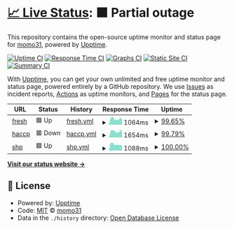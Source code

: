 # [📈 Live Status](https://momo31.github.io): <!--live status--> **🟧 Partial outage**

This repository contains the open-source uptime monitor and status page for [momo31](https://momo31.github.io), powered by [Upptime](https://github.com/upptime/upptime).

[![Uptime CI](https://github.com/momo31/upptime/workflows/Uptime%20CI/badge.svg)](https://github.com/momo31/upptime/actions?query=workflow%3A%22Uptime+CI%22)
[![Response Time CI](https://github.com/momo31/upptime/workflows/Response%20Time%20CI/badge.svg)](https://github.com/momo31/upptime/actions?query=workflow%3A%22Response+Time+CI%22)
[![Graphs CI](https://github.com/momo31/upptime/workflows/Graphs%20CI/badge.svg)](https://github.com/momo31/upptime/actions?query=workflow%3A%22Graphs+CI%22)
[![Static Site CI](https://github.com/momo31/upptime/workflows/Static%20Site%20CI/badge.svg)](https://github.com/momo31/upptime/actions?query=workflow%3A%22Static+Site+CI%22)
[![Summary CI](https://github.com/momo31/upptime/workflows/Summary%20CI/badge.svg)](https://github.com/momo31/upptime/actions?query=workflow%3A%22Summary+CI%22)

With [Upptime](https://upptime.js.org), you can get your own unlimited and free uptime monitor and status page, powered entirely by a GitHub repository. We use [Issues](https://github.com/momo31/upptime/issues) as incident reports, [Actions](https://github.com/momo31/upptime/actions) as uptime monitors, and [Pages](https://momo31.github.io) for the status page.

<!--start: status pages-->
<!-- This summary is generated by Upptime (https://github.com/upptime/upptime) -->
<!-- Do not edit this manually, your changes will be overwritten -->
<!-- prettier-ignore -->
| URL | Status | History | Response Time | Uptime |
| --- | ------ | ------- | ------------- | ------ |
| <img alt="" src="https://icons.duckduckgo.com/ip3/fresh.haccp.or.kr.ico" height="13"> [fresh](https://fresh.haccp.or.kr) | 🟩 Up | [fresh.yml](https://github.com/momo31/upptime/commits/HEAD/history/fresh.yml) | <details><summary><img alt="Response time graph" src="./graphs/fresh/response-time-week.png" height="20"> 1064ms</summary><br><a href="https://momo31.github.io/history/fresh"><img alt="Response time 1237" src="https://img.shields.io/endpoint?url=https%3A%2F%2Fraw.githubusercontent.com%2Fmomo31%2Fupptime%2FHEAD%2Fapi%2Ffresh%2Fresponse-time.json"></a><br><a href="https://momo31.github.io/history/fresh"><img alt="24-hour response time 1038" src="https://img.shields.io/endpoint?url=https%3A%2F%2Fraw.githubusercontent.com%2Fmomo31%2Fupptime%2FHEAD%2Fapi%2Ffresh%2Fresponse-time-day.json"></a><br><a href="https://momo31.github.io/history/fresh"><img alt="7-day response time 1064" src="https://img.shields.io/endpoint?url=https%3A%2F%2Fraw.githubusercontent.com%2Fmomo31%2Fupptime%2FHEAD%2Fapi%2Ffresh%2Fresponse-time-week.json"></a><br><a href="https://momo31.github.io/history/fresh"><img alt="30-day response time 1732" src="https://img.shields.io/endpoint?url=https%3A%2F%2Fraw.githubusercontent.com%2Fmomo31%2Fupptime%2FHEAD%2Fapi%2Ffresh%2Fresponse-time-month.json"></a><br><a href="https://momo31.github.io/history/fresh"><img alt="1-year response time 1237" src="https://img.shields.io/endpoint?url=https%3A%2F%2Fraw.githubusercontent.com%2Fmomo31%2Fupptime%2FHEAD%2Fapi%2Ffresh%2Fresponse-time-year.json"></a></details> | <details><summary><a href="https://momo31.github.io/history/fresh">99.65%</a></summary><a href="https://momo31.github.io/history/fresh"><img alt="All-time uptime 99.85%" src="https://img.shields.io/endpoint?url=https%3A%2F%2Fraw.githubusercontent.com%2Fmomo31%2Fupptime%2FHEAD%2Fapi%2Ffresh%2Fuptime.json"></a><br><a href="https://momo31.github.io/history/fresh"><img alt="24-hour uptime 97.56%" src="https://img.shields.io/endpoint?url=https%3A%2F%2Fraw.githubusercontent.com%2Fmomo31%2Fupptime%2FHEAD%2Fapi%2Ffresh%2Fuptime-day.json"></a><br><a href="https://momo31.github.io/history/fresh"><img alt="7-day uptime 99.65%" src="https://img.shields.io/endpoint?url=https%3A%2F%2Fraw.githubusercontent.com%2Fmomo31%2Fupptime%2FHEAD%2Fapi%2Ffresh%2Fuptime-week.json"></a><br><a href="https://momo31.github.io/history/fresh"><img alt="30-day uptime 99.36%" src="https://img.shields.io/endpoint?url=https%3A%2F%2Fraw.githubusercontent.com%2Fmomo31%2Fupptime%2FHEAD%2Fapi%2Ffresh%2Fuptime-month.json"></a><br><a href="https://momo31.github.io/history/fresh"><img alt="1-year uptime 99.85%" src="https://img.shields.io/endpoint?url=https%3A%2F%2Fraw.githubusercontent.com%2Fmomo31%2Fupptime%2FHEAD%2Fapi%2Ffresh%2Fuptime-year.json"></a></details>
| <img alt="" src="https://icons.duckduckgo.com/ip3/www.haccp.or.kr.ico" height="13"> [haccp](https://www.haccp.or.kr) | 🟥 Down | [haccp.yml](https://github.com/momo31/upptime/commits/HEAD/history/haccp.yml) | <details><summary><img alt="Response time graph" src="./graphs/haccp/response-time-week.png" height="20"> 1654ms</summary><br><a href="https://momo31.github.io/history/haccp"><img alt="Response time 3815" src="https://img.shields.io/endpoint?url=https%3A%2F%2Fraw.githubusercontent.com%2Fmomo31%2Fupptime%2FHEAD%2Fapi%2Fhaccp%2Fresponse-time.json"></a><br><a href="https://momo31.github.io/history/haccp"><img alt="24-hour response time 1531" src="https://img.shields.io/endpoint?url=https%3A%2F%2Fraw.githubusercontent.com%2Fmomo31%2Fupptime%2FHEAD%2Fapi%2Fhaccp%2Fresponse-time-day.json"></a><br><a href="https://momo31.github.io/history/haccp"><img alt="7-day response time 1654" src="https://img.shields.io/endpoint?url=https%3A%2F%2Fraw.githubusercontent.com%2Fmomo31%2Fupptime%2FHEAD%2Fapi%2Fhaccp%2Fresponse-time-week.json"></a><br><a href="https://momo31.github.io/history/haccp"><img alt="30-day response time 1858" src="https://img.shields.io/endpoint?url=https%3A%2F%2Fraw.githubusercontent.com%2Fmomo31%2Fupptime%2FHEAD%2Fapi%2Fhaccp%2Fresponse-time-month.json"></a><br><a href="https://momo31.github.io/history/haccp"><img alt="1-year response time 3815" src="https://img.shields.io/endpoint?url=https%3A%2F%2Fraw.githubusercontent.com%2Fmomo31%2Fupptime%2FHEAD%2Fapi%2Fhaccp%2Fresponse-time-year.json"></a></details> | <details><summary><a href="https://momo31.github.io/history/haccp">99.79%</a></summary><a href="https://momo31.github.io/history/haccp"><img alt="All-time uptime 98.21%" src="https://img.shields.io/endpoint?url=https%3A%2F%2Fraw.githubusercontent.com%2Fmomo31%2Fupptime%2FHEAD%2Fapi%2Fhaccp%2Fuptime.json"></a><br><a href="https://momo31.github.io/history/haccp"><img alt="24-hour uptime 99.99%" src="https://img.shields.io/endpoint?url=https%3A%2F%2Fraw.githubusercontent.com%2Fmomo31%2Fupptime%2FHEAD%2Fapi%2Fhaccp%2Fuptime-day.json"></a><br><a href="https://momo31.github.io/history/haccp"><img alt="7-day uptime 99.79%" src="https://img.shields.io/endpoint?url=https%3A%2F%2Fraw.githubusercontent.com%2Fmomo31%2Fupptime%2FHEAD%2Fapi%2Fhaccp%2Fuptime-week.json"></a><br><a href="https://momo31.github.io/history/haccp"><img alt="30-day uptime 99.95%" src="https://img.shields.io/endpoint?url=https%3A%2F%2Fraw.githubusercontent.com%2Fmomo31%2Fupptime%2FHEAD%2Fapi%2Fhaccp%2Fuptime-month.json"></a><br><a href="https://momo31.github.io/history/haccp"><img alt="1-year uptime 98.21%" src="https://img.shields.io/endpoint?url=https%3A%2F%2Fraw.githubusercontent.com%2Fmomo31%2Fupptime%2FHEAD%2Fapi%2Fhaccp%2Fuptime-year.json"></a></details>
| <img alt="" src="https://icons.duckduckgo.com/ip3/fresh.haccp.or.kr.ico" height="13"> [shp](https://fresh.haccp.or.kr/shp/shp/guest/main/mainIndex.do) | 🟩 Up | [shp.yml](https://github.com/momo31/upptime/commits/HEAD/history/shp.yml) | <details><summary><img alt="Response time graph" src="./graphs/shp/response-time-week.png" height="20"> 1088ms</summary><br><a href="https://momo31.github.io/history/shp"><img alt="Response time 1176" src="https://img.shields.io/endpoint?url=https%3A%2F%2Fraw.githubusercontent.com%2Fmomo31%2Fupptime%2FHEAD%2Fapi%2Fshp%2Fresponse-time.json"></a><br><a href="https://momo31.github.io/history/shp"><img alt="24-hour response time 802" src="https://img.shields.io/endpoint?url=https%3A%2F%2Fraw.githubusercontent.com%2Fmomo31%2Fupptime%2FHEAD%2Fapi%2Fshp%2Fresponse-time-day.json"></a><br><a href="https://momo31.github.io/history/shp"><img alt="7-day response time 1088" src="https://img.shields.io/endpoint?url=https%3A%2F%2Fraw.githubusercontent.com%2Fmomo31%2Fupptime%2FHEAD%2Fapi%2Fshp%2Fresponse-time-week.json"></a><br><a href="https://momo31.github.io/history/shp"><img alt="30-day response time 1685" src="https://img.shields.io/endpoint?url=https%3A%2F%2Fraw.githubusercontent.com%2Fmomo31%2Fupptime%2FHEAD%2Fapi%2Fshp%2Fresponse-time-month.json"></a><br><a href="https://momo31.github.io/history/shp"><img alt="1-year response time 1176" src="https://img.shields.io/endpoint?url=https%3A%2F%2Fraw.githubusercontent.com%2Fmomo31%2Fupptime%2FHEAD%2Fapi%2Fshp%2Fresponse-time-year.json"></a></details> | <details><summary><a href="https://momo31.github.io/history/shp">100.00%</a></summary><a href="https://momo31.github.io/history/shp"><img alt="All-time uptime 99.96%" src="https://img.shields.io/endpoint?url=https%3A%2F%2Fraw.githubusercontent.com%2Fmomo31%2Fupptime%2FHEAD%2Fapi%2Fshp%2Fuptime.json"></a><br><a href="https://momo31.github.io/history/shp"><img alt="24-hour uptime 100.00%" src="https://img.shields.io/endpoint?url=https%3A%2F%2Fraw.githubusercontent.com%2Fmomo31%2Fupptime%2FHEAD%2Fapi%2Fshp%2Fuptime-day.json"></a><br><a href="https://momo31.github.io/history/shp"><img alt="7-day uptime 100.00%" src="https://img.shields.io/endpoint?url=https%3A%2F%2Fraw.githubusercontent.com%2Fmomo31%2Fupptime%2FHEAD%2Fapi%2Fshp%2Fuptime-week.json"></a><br><a href="https://momo31.github.io/history/shp"><img alt="30-day uptime 99.76%" src="https://img.shields.io/endpoint?url=https%3A%2F%2Fraw.githubusercontent.com%2Fmomo31%2Fupptime%2FHEAD%2Fapi%2Fshp%2Fuptime-month.json"></a><br><a href="https://momo31.github.io/history/shp"><img alt="1-year uptime 99.96%" src="https://img.shields.io/endpoint?url=https%3A%2F%2Fraw.githubusercontent.com%2Fmomo31%2Fupptime%2FHEAD%2Fapi%2Fshp%2Fuptime-year.json"></a></details>

<!--end: status pages-->

[**Visit our status website →**](https://momo31.github.io)

## 📄 License

- Powered by: [Upptime](https://github.com/upptime/upptime)
- Code: [MIT](./LICENSE) © [momo31](https://momo31.github.io)
- Data in the `./history` directory: [Open Database License](https://opendatacommons.org/licenses/odbl/1-0/)
